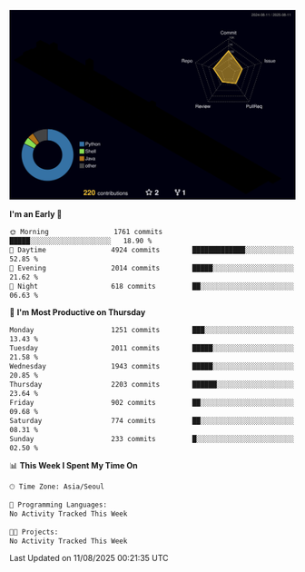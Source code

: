 <!-- ![Header](./github-header-image.png) -->

<!-- <div align="center">
  <img src="https://ziadoua.github.io/m3-Markdown-Badges/badges/FastAPI/fastapi1.svg" />&nbsp
  <img src="https://ziadoua.github.io/m3-Markdown-Badges/badges/Git/git1.svg" />&nbsp
  <img src="https://ziadoua.github.io/m3-Markdown-Badges/badges/Linux/linux2.svg" />&nbsp
  <img src="https://ziadoua.github.io/m3-Markdown-Badges/badges/PostgreSQL/postgresql3.svg" />&nbsp
  <img src="https://ziadoua.github.io/m3-Markdown-Badges/badges/Python/python3.svg" />&nbsp
</div> -->

![](./profile-3d-contrib/profile-night-rainbow.svg)

<!--START_SECTION:waka-->
**I'm an Early 🐤** 

```text
🌞 Morning                1761 commits        █████░░░░░░░░░░░░░░░░░░░░   18.90 % 
🌆 Daytime                4924 commits        █████████████░░░░░░░░░░░░   52.85 % 
🌃 Evening                2014 commits        █████░░░░░░░░░░░░░░░░░░░░   21.62 % 
🌙 Night                  618 commits         ██░░░░░░░░░░░░░░░░░░░░░░░   06.63 % 
```
📅 **I'm Most Productive on Thursday** 

```text
Monday                   1251 commits        ███░░░░░░░░░░░░░░░░░░░░░░   13.43 % 
Tuesday                  2011 commits        █████░░░░░░░░░░░░░░░░░░░░   21.58 % 
Wednesday                1943 commits        █████░░░░░░░░░░░░░░░░░░░░   20.85 % 
Thursday                 2203 commits        ██████░░░░░░░░░░░░░░░░░░░   23.64 % 
Friday                   902 commits         ██░░░░░░░░░░░░░░░░░░░░░░░   09.68 % 
Saturday                 774 commits         ██░░░░░░░░░░░░░░░░░░░░░░░   08.31 % 
Sunday                   233 commits         █░░░░░░░░░░░░░░░░░░░░░░░░   02.50 % 
```


📊 **This Week I Spent My Time On** 

```text
🕑︎ Time Zone: Asia/Seoul

💬 Programming Languages: 
No Activity Tracked This Week

🐱‍💻 Projects: 
No Activity Tracked This Week
```


 Last Updated on 11/08/2025 00:21:35 UTC
<!--END_SECTION:waka-->





